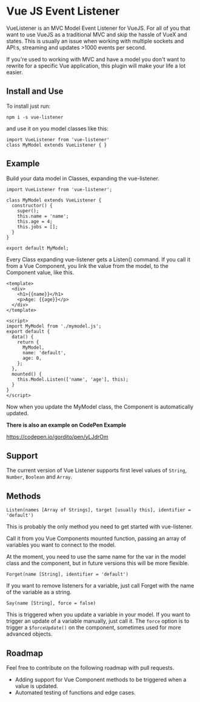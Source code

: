 # Vue JS Event Listener

VueListener is an MVC Model Event Listener for VueJS. For all of you that want to use VueJS as a traditional MVC and skip the hassle of VueX and states. This is usually an issue when working with multiple sockets and API:s, streaming and updates >1000 events per second.

If you're used to working with MVC and have a model you don't want to rewrite for a specific Vue application, this plugin will make your life a lot easier.

## Install and Use

To install just run:

```
npm i -s vue-listener
```

and use it on you model classes like this:

```
import VueListener from 'vue-listener'
class MyModel extends VueListener { }
```

## Example

Build your data model in Classes, expanding the vue-listener.

```
import VueListener from 'vue-listener';

class MyModel extends VueListener {
  constructor() {
    super();
    this.name = 'name';
    this.age = 4;
    this.jobs = [];
  }
}

export default MyModel;
```

Every Class expanding vue-listener gets a Listen() command. If you call it from a Vue Component, you link the value from the model, to the Component value, like this.

```
<template>
  <div>
    <h1>{{name}}</h1>
    <p>Age: {{age}}</p>
  </div>
</template>

<script>
import MyModel from './mymodel.js';
export default {
  data() {
    return {
      MyModel,
      name: 'default',
      age: 0,
    };
  },
  mounted() {
    this.Model.Listen(['name', 'age'], this);
  }
}
</script>
```

Now when you update the MyModel class, the Component is automatically updated.

**There is also an example on CodePen Example**

https://codepen.io/gordito/pen/yLJdrOm

## Support

The current version of Vue Listener supports first level values of `String`, `Number`, `Boolean` and `Array`.

## Methods

`Listen(names [Array of Strings], target [usually this], identifier = 'default')`

This is probably the only method you need to get started with vue-listener.

Call it from you Vue Components mounted function, passing an array of variables you want to connect to the model.

At the moment, you need to use the same name for the var in the model class and the component, but in future versions this will be more flexible.


`Forget(name [String], identifier = 'default')`

If you want to remove listeners for a variable, just call Forget with the name of the variable as a string.



`Say(name [String], force = false)`

This is triggered when you update a variable in your model. If you want to trigger an update of a variable manually, just call it. The `force` option is to trigger a `$forceUpdate()` on the component, sometimes used for more advanced objects.


## Roadmap

Feel free to contribute on the following roadmap with pull requests.

- Adding support for Vue Component methods to be triggered when a value is updated.
- Automated testing of functions and edge cases.
